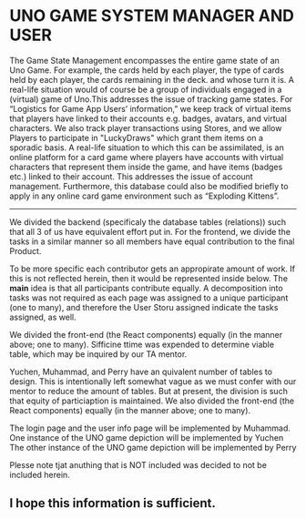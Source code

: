 # UNO GAME SYSTEM MANAGER AND USER  

The Game State Management encompasses the entire game state of an
Uno Game. For example, the cards held by each player, the type of cards
held by each player, the cards remaining in the deck. and whose turn it is.
A real-life situation would of course be a group of individuals engaged in
a (virtual) game of Uno.This addresses the issue of tracking game states.
For “Logistics for Game App Users’ information,” we keep track of
virtual items that players have linked to their accounts e.g. badges, avatars,
and virtual characters. We also track player transactions using Stores, and 
we allow Players to participate in "LuckyDraws" which grant them items on 
a sporadic basis. 
A real-life situation to which this can be
assimilated, is an online platform for a card game where players have
accounts with virtual characters that represent them inside the game, and
have items (badges etc.) linked to their account. This addresses the issue
of account management. Furthermore, this database could also be
modified briefly to apply in any online card game environment such as
“Exploding Kittens”.


--- 
We divided the backend (specificaly the database tables (relations)) such that all 3 of us have equivalent effort put in. 
For the frontend, we divide the tasks in a similar manner so all members have equal contribution to the final Product. 

To be more specific each contributor gets an appropirate amount of work. If this is not reflected herein, then it would be represented 
inside below. The **main** idea is that all participants contribute equally. A decomposition into tasks was not required as each 
page was assigned to a unique participant (one to many), and therefore the User Storu assigned indicate the tasks assigned, as well.

We divided the front-end (the React components) equally (in the manner above; one to many). Sifficine ttime was expended to determine viable table, which may be inquired by our TA mentor.

Yuchen, Muhammad, and Perry have an quivalent number of tables to design. This is intentionally left somewhat vague as we must confer with our mentor to reduce the amount of tables. But at present, the division is such that equity of particiaption is maintained.
We also divided the front-end (the React components) equally (in the manner above; one to many).


The login page and the user info page will be implemented by Muhammad. 
One instance of the UNO game depiction will be implemented by Yuchen
The other instance of the UNO game depiction will be implemented by Perry

Plesse note tjat anuthing that is NOT included was decided to not be included herein.

I hope this information is sufficient.
---
